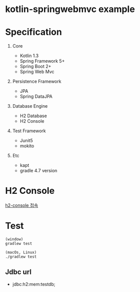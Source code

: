 # kotlin-springwebmvc example

# Specification

1. Core
   - Kotlin 1.3
   - Spring Framework 5+
   - Spring Boot 2+
   - Spring Web Mvc

2. Persistence Framework
   - JPA
   - Spring DataJPA

3. Database Engine
   - H2 Database
   - H2 Console

4. Test Framework
   - Junit5
   - mokito

5. Etc
   - kapt
   - gradle 4.7 version


# H2 Console
[h2-console 접속](http://localhost:8080/h2-console)


# Test
```
(window)
gradlew test

(macOs, Linux)
./gradlew test
```

## Jdbc url
  - jdbc:h2:mem:testdb;